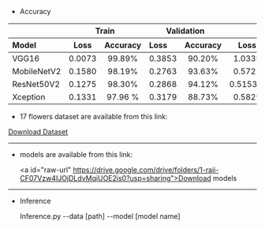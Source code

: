 * Accuracy

<table border="0 px">
 <thead>
  <tr>
   <th align="left"></th>
   
   <th colspan="2" align="center">Train</th>
   <th colspan="2" align="center">Validation</th>   
   <th colspan="2" align="center">Test</th>   
  </tr>
 </thead>
 <thead>
  <tr>
   <th align="left">Model</th>
   <th align="center">Loss</th>
   <th align="center">Accuracy</th>
   <th align="left">Loss</th>
   <th align="center">Accuracy</th>
   <th align="center">Loss</th>
   <th align="left">Accuracy</th>
  </tr>
 </thead>
 
 <tbody>
 <tr>
 <td align="left">VGG16</td>
 <td align="center">0.0073 </td>
 <td align="center">99.89%</td>
 <td align="left">0.3853 </td>
 <td align="center">90.20%</td>
 <td align="center">1.0339</td>
 <td align="left">73.90%</td>
</tr>
<tr>
 <td align="left">MobileNetV2</td>
 <td align="center">0.1580</td>
 <td align="center">98.19%</td>
 <td align="left">0.2763</td>
 <td align="center">93.63%</td>
 <td align="center">0.5725</td>
 <td align="left">81.62%</td>
</tr>
<tr>
 <td align="left">ResNet50V2</td>
 <td align="center">0.1275</td>
 <td align="center">98.30%</td>
 <td align="left">0.2868</td>
 <td align="center">94.12%</td>
 <td align="center">0.5153%</td>
 <td align="left">83.09%</td>
</tr>
<tr>
 <td align="left">Xception</td>
 <td align="center">0.1331 </td>
 <td align="center">97.96 %</td>
 <td align="left">0.3179</td>
 <td align="center">88.73%</td>
 <td align="center">0.5829</td>
 <td align="left">81.62%</td>
 </tr>
</tbody>
</table>

* 17 flowers dataset are available from this link: 


<a id="raw-url" href="https://www.kaggle.com/datasets/saidakbarp/17-category-flowers">Download Dataset</a>

-----------------------------------------------------------------------------------------------------------------

* models are available from this link:


     <a id="raw-url" https://drive.google.com/drive/folders/1-raii-CF07Vzw4IJOjDLdvMqiUOE2is0?usp=sharing">Download models</a>
    
 -----------------------------------------------------------------------------------------------------------------
 * Inference
  
  
     Inference.py --data [path] --model [model name]

